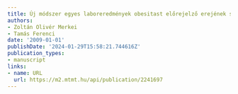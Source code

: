```yaml
---
title: Új módszer egyes laboreredmények obesitast előrejelző erejének számszerű jellemzésére
authors:
- Zoltán Olivér Merkei
- Tamás Ferenci
date: '2009-01-01'
publishDate: '2024-01-29T15:58:21.744616Z'
publication_types:
- manuscript
links:
- name: URL
  url: https://m2.mtmt.hu/api/publication/2241697
---
```

